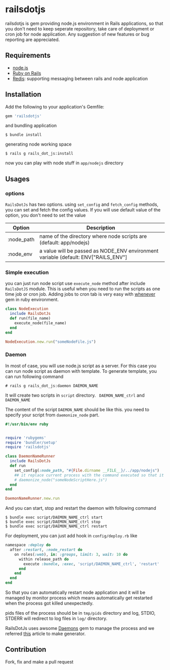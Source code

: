 # railsdotjs
railsdotjs is gem providing node.js environment in Rails applications, so that you don't need to keep seperate repository, take care of deployment or cron job for node application.
Any suggestion of new features or bug reporting are appreciated.

## Requirements
- [node.js](https://nodejs.org/)
- [Ruby on Rails](http://rubyonrails.org/)
- [Redis](http://www.redis.io/): supporting messaging between rails and node application

## Installation
Add the following to your application's Gemfile:
``` ruby
gem 'railsdotjs'
```

and bundling application
```
$ bundle install
```

generating node working space
```
$ rails g rails_dot_js:install
```

now you can play with node stuff in ```app/nodejs``` directory

## Usages
### options
```RailsDotJs``` has two options. using ```set_config``` and ```fetch_config``` methods, you can set and fetch the config values.
If you will use default value of the option, you don't need to set the value

| Option  | Description |
| ------------- | ------------- |
| :node_path  | name of the directory where node scripts are (default: app/nodejs) |
| :node_env  | a value will be passed as NODE_ENV environment variable (default: ENV["RAILS_ENV"]|| "development") |

### Simple execution
you can just run node script use ``` execute_node ``` method after include ```RailsDotJS``` module. This is useful when you need to run the scripts as one time job or cron job.
Adding jobs to cron tab is very easy with [whenever](https://github.com/javan/whenever) gem in ruby environment.

``` ruby
class NodeExecution
  include RailsDotJs
  def run(file_name)
    execute_node(file_name)
  end
end

NodeExecution.new.run("someNodeFile.js")
```
### Daemon
In most of case, you will use node.js script as a server. For this case you can run node script as daemon with template.
To generate template, you can run following command
```
# rails g rails_dot_js:daemon DAEMON_NAME
```
It will create two scripts in ```script``` directory.
``` DAEMON_NAME_ctrl``` and ```DAEMON_NAME```

The content of the script ```DAEMON_NAME``` should be like this. you need to specify your script from ```daemonize_node``` part.
``` ruby
#!/usr/bin/env ruby


require 'rubygems'
require 'bundler/setup'
require 'railsdotjs'

class DaemonNameRunner
  include RailsDotJs
  def run
    set_config(:node_path, "#{File.dirname __FILE__}/../app/nodejs")
    ## it replace current process with the command executed so that it can be managed by daemons gem
    # daemonize_node("someNodeScriptHere.js")
  end
end

DaemonNameRunner.new.run
```
And you can start, stop and restart the daemon with following command
```
$ bundle exec script/DAEMON_NAME_ctrl start
$ bundle exec script/DAEMON_NAME_ctrl stop
$ bundle exec script/DAEMON_NAME_ctrl restart
```

For deployment, you can just add hook in ``` config/deploy.rb ``` like

``` ruby
namespace :deploy do
  after :restart, :node_restart do
    on roles(:web), in: :groups, limit: 3, wait: 10 do
      within release_path do
        execute :bundle, :exec, 'script/DAEMON_NAME_ctrl', 'restart'
      end
    end
  end
end
```

So that you can automatically restart node application and it will be managed by monitor process which means automatically get restarted when the process got killed unexpectedly.

pids files of the process should be in ```tmp/pids``` directory and log, STDIO, STDERR will redirect to log files in ``` log/ ``` directory.

RailsDotJs uses awsome [Daemons](https://github.com/thuehlinger/daemons) gem to manage the process and we referred [this](https://coderwall.com/p/mrpebq/background-daemons-in-your-rails-app-with-the-daemons-gem) article to make generator.


## Contribution
Fork, fix and make a pull request
